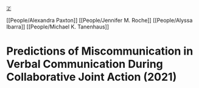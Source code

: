 [🇿](zotero://select/library/items/VKE7DK6E)

[[People/Alexandra Paxton]] [[People/Jennifer M. Roche]] [[People/Alyssa Ibarra]] [[People/Michael K. Tanenhaus]] 
# Predictions of Miscommunication in Verbal Communication During Collaborative Joint Action (2021)

